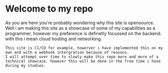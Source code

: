 <h1>Welcome to my repo</h1>
<p>
    As you are here you're probably wondering why this site is opensource. <br>
    Well i am making this site as a showcase of some of my capabilities as a programmer, however my preference is definetly focussed on the backend. with this i mean cloud hosting and networking.

    This site is CI/CD for example, howerver i have implemented this on my own end with a webhook intergration because of reasons.
    I will attempt over time to slowly make this repo more and more of a technical showcase. however this will be done in the free time i have during my studies.
</p>